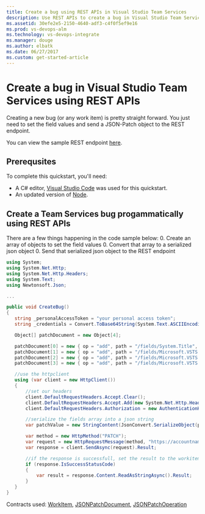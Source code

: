 ```yaml
---
title: Create a bug using REST APIs in Visual Studio Team Services
description: Use REST APIs to create a bug in Visual Studio Team Services.
ms.assetid: 30efe2e5-2150-4640-adf3-c4f0f5ef9e16
ms.prod: vs-devops-alm
ms.technology: vs-devops-integrate
ms.manager: douge
ms.author: elbatk
ms.date: 06/27/2017
ms.custom: get-started-article
---
```


# Create a bug in Visual Studio Team Services using REST APIs

Creating a new bug (or any work item) is pretty straight forward. You just need to set the field values and send a JSON-Patch object to the REST endpoint.

You can view the sample REST endpoint [here](./api/wit/work-items.md#create-work-item).

## Prerequsites
To complete this quickstart, you'll need:

* A C# editor, [Visual Studio Code](https://code.visualstudio.com/) was used for this quickstart.
* An updated version of [Node](https://nodejs.org/en/).

## Create a Team Services bug progammatically using REST APIs

There are a few things happening in the code sample below:
0. Create an array of objects to set the field values
0. Convert that array to a serialized json object
0. Send that serialized json object to the REST endpoint

```cs
using System;
using System.Net.Http;
using System.Net.Http.Headers;
using System.Text;
using Newtonsoft.Json;

...

public void CreateBug()
{
   string _personalAccessToken = "your personal access token";
   string _credentials = Convert.ToBase64String(System.Text.ASCIIEncoding.ASCII.GetBytes(string.Format("{0}:{1}", "", _personalAccessToken)));

   Object[] patchDocument = new Object[4];

   patchDocument[0] = new { op = "add", path = "/fields/System.Title", value = "Authorization Errors" };
   patchDocument[1] = new { op = "add", path = "/fields/Microsoft.VSTS.TCM.ReproSteps", value = "Our authorization logic needs to allow for users with Microsoft accounts (formerly Live Ids) - http://msdn.microsoft.com/en-us/library/live/hh826547.aspx" };
   patchDocument[2] = new { op = "add", path = "/fields/Microsoft.VSTS.Common.Priority", value = "1" };
   patchDocument[3] = new { op = "add", path = "/fields/Microsoft.VSTS.Common.Severity", value = "2 - High" };

   //use the httpclient
   using (var client = new HttpClient())
   {
       //set our headers
       client.DefaultRequestHeaders.Accept.Clear();
       client.DefaultRequestHeaders.Accept.Add(new System.Net.Http.Headers.MediaTypeWithQualityHeaderValue("application/json"));
       client.DefaultRequestHeaders.Authorization = new AuthenticationHeaderValue("Basic", _credentials);

       //serialize the fields array into a json string
       var patchValue = new StringContent(JsonConvert.SerializeObject(patchDocument), Encoding.UTF8, "application/json-patch+json"); 

       var method = new HttpMethod("PATCH");
       var request = new HttpRequestMessage(method, "https://accountname.visualstudio.com/fabrikam/_apis/wit/workitems/$Bug?api-version=2.2") { Content = patchValue };
       var response = client.SendAsync(request).Result;

       //if the response is successfull, set the result to the workitem object
       if (response.IsSuccessStatusCode)
       {
           var result = response.Content.ReadAsStringAsync().Result;
       }
   }
}
```

Contracts used: [WorkItem](../extend/reference/client/api/TFS/WorkItemTracking/Contracts/WorkItem.md), [JSONPatchDocument](../extend/reference/client/api/vss/webapi/Contracts/jsonpatchdocument.md), [JSONPatchOperation](../extend/reference/client/api/vss/webapi/Contracts/jsonpatchoperation.md)